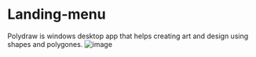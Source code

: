 # Landing-menu
Polydraw is windows desktop app that helps creating art and design using shapes and polygones.
![image](https://github.com/yara201/Landing-menu/blob/master/Capture%20d%E2%80%99e%CC%81cran%202021-10-27%20a%CC%80%2001.08.07.png)
